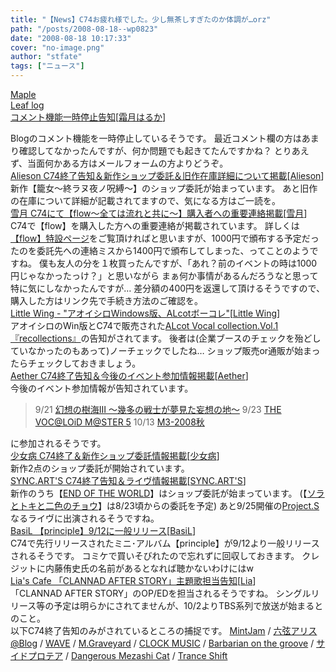 ```yaml
---
title: "【News】C74お疲れ様でした。少し無茶しすぎたのか体調が…orz"
path: "/posts/2008-08-18--wp0823"
date: "2008-08-18 10:17:33"
cover: "no-image.png"
author: "stfate"
tags: ["ニュース"]
---
```


<style type="text/css">
<!--
p {white-space: pre-wrap};
-->
</style>

<a class="topics" href="http://shimotsukin.jugem.jp/" target="_blank">Maple Leaf log コメント機能一時停止告知</a><span class="junre">[<a href="http://shimotsukin.com/" target="_blank">霜月はるか</a>]</span>
<div class="news">Blogのコメント機能を一時停止しているそうです。
最近コメント欄の方はあまり確認してなかったんですが、何か問題でも起きてたんですかね？
とりあえず、当面何かある方はメールフォームの方よりどうぞ。</div>
<a class="topics" href="http://www.alieson.net/html/" target="_blank">Alieson C74終了告知＆新作ショップ委託＆旧作在庫詳細について掲載</a><span class="junre">[<a href="http://www.alieson.net/html/" target="_blank">Alieson</a>]</span>
<div class="news">新作【籠女～終ラヌ夜ノ呪縛～】のショップ委託が始まっています。
あと旧作の在庫について詳細が記載されてますので、気になる方はご一読を。</div>
<a class="topics" href="http://aonokioku.sakura.ne.jp/setsugetsu/" target="_blank">雪月 C74にて【flow～全ては流れと共に～】購入者への重要連絡掲載</a><span class="junre">[<a href="http://aonokioku.sakura.ne.jp/setsugetsu/" target="_blank">雪月</a>]</span>
<div class="news">C74で【flow】を購入した方への重要連絡が掲載されています。
詳しくは<a href="http://aonokioku.sakura.ne.jp/flow/" target="_blank">【flow】特設ページ</a>をご覧頂ければと思いますが、1000円で頒布する予定だったのを委託先への連絡ミスから1400円で頒布してしまった、ってことのようですね。
僕も友人の分を１枚買ったんですが、「あれ？前のイベントの時は1000円じゃなかったっけ？」と思いながら
まぁ何か事情があるんだろうなと思って特に気にしなかったんですが…
差分額の400円を返還して頂けるそうですので、購入した方はリンク先で手続き方法のご確認を。</div>
<a class="topics" href="http://www.littlewing.ne.jp/" target="_blank">Little Wing - "アオイシロWindows版、ALcotボーコレ"</a><span class="junre">[<a href="http://www.littlewing.ne.jp/" target="_blank">Little Wing</a>]</span>
<div class="news">アオイシロのWin版とC74で販売された<a href="http://www.alcot.biz/" target="_blank">ALcot Vocal collection.Vol.1『recollections』</a>の告知がされてます。
後者は(企業ブースのチェックを殆どしていなかったのもあって)ノーチェックでしたね…
ショップ販売or通販が始まったらチェックしておきましょう。</div>
<a class="topics" href="http://www.lkjp.net/" target="_blank">Aether C74終了告知＆今後のイベント参加情報掲載</a><span class="junre">[<a href="http://www.lkjp.net/" target="_blank">Aether</a>]</span>
<div class="news">今後のイベント参加情報が告知されています。<blockquote>9/21 <a href="http://cleric.sakura.ne.jp/yggdrasill/" target="_blank">幻想の樹海Ⅲ ～幾多の戦士が夢見た妄想の地～</a>
9/23 <a href="http://ketto.com/tvm/" target="_blank">THE VOC@LOiD M@STER 5</a>
10/13 <a href="http://www.m3net.jp/" target="_blank">M3-2008秋</a></blockquote>に参加されるそうです。</div>
<a class="topics" href="http://www.girldisease.com/" target="_blank">少女病 C74終了＆新作ショップ委託情報掲載</a><span class="junre">[<a href="http://www.girldisease.com/" target="_blank">少女病</a>]</span>
<div class="news">新作2点のショップ委託が開始されています。</div>
<a class="topics" href="http://syncarts.jp/" target="_blank">SYNC.ART'S C74終了告知＆ライヴ情報掲載</a><span class="junre">[<a href="http://syncarts.jp/" target="_blank">SYNC.ART'S</a>]</span>
<div class="news">新作のうち【<a href="http://syncarts.jp/sp/sacd4005/index.html" target="_blank">END OF THE WORLD</a>】はショップ委託が始まっています。
(【<a href="http://syncarts.jp/sp/sacd5021/index.html" target="_blank">ソラとトキと二色のチョウ</a>】は8/23頃からの委託を予定)
あと9/25開催の<a href="http://ameblo.jp/projects/" target="_blank">Project.S</a>なるライヴに出演されるそうですね。</div>
<a class="topics" href="http://www.basil-soft.jp/" target="_blank">BasiL 【principle】9/12に一般リリース</a><span class="junre">[<a href="http://www.basil-soft.jp/" target="_blank">BasiL</a>]</span>
<div class="news">C74で先行リリースされたミニ･アルバム【principle】が9/12より一般リリースされるそうです。
コミケで買いそびれたので忘れずに回収しておきます。
クレジットに内藤侑史氏の名前があるとなれば聴かないわけにはw</div>
<a class="topics" href="http://blog.lias-cafe.com/" target="_blank">Lia's Cafe 「CLANNAD AFTER STORY」主題歌担当告知</a><span class="junre">[<a href="http://www.lias-cafe.com/" target="_blank">Lia</a>]</span>
<div class="news">「CLANNAD AFTER STORY」のOP/EDを担当されるそうですね。
シングルリリース等の予定は明らかにされてませんが、10/2よりTBS系列で放送が始まるとのこと。</div>
以下C74終了告知のみがされているところの捕捉です。
<a href="http://www.mintjam.net/mj/index.html" target="_blank">MintJam</a> / <a href="http://www.rokugen.net/blog.php" target="_blank">六弦アリス@Blog</a> / <a href="http://wavesite.sakura.ne.jp/" target="_blank">WAVE</a> / <a href="http://www.geocities.jp/iwamud/" target="_blank">M.Graveyard</a> / <a href="http://www.clock-music.com/" target="_blank">CLOCK MUSIC</a> / <a href="http://www.astronotes.jp/bog-official/index.html" target="_blank">Barbarian on the groove</a> / <a href="http://sideprotea.net/" target="_blank">サイドプロテア</a> / <a href="http://www.komatsuna-ya.com/~nekonomikan/dmc/index.html" target="_blank">Dangerous Mezashi Cat</a> / <a href="http://www.levolution.info/" target="_blank">Trance Shift</a>

